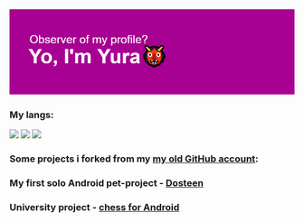 <img src = "https://github.com/TheCryptoRomantic/TheCryptoRomantic/blob/main/header.png?raw=true"/>


<div>
  <h3>My langs:</h3>
  <img src="https://img.shields.io/badge/java-%23ED8B00.svg?style=for-the-badge&logo=java&logoColor=white" height="50"/>
  <img src="https://img.shields.io/badge/kotlin-%230095D5.svg?style=for-the-badge&logo=kotlin&logoColor=white"  height="50"/>
  <img src="https://img.shields.io/badge/Solidity-%23363636.svg?style=for-the-badge&logo=solidity&logoColor=white"  height="50" />
</div>

<h3>Some projects i forked from my <a href="https://github.com/AHXPLAY">my old GitHub account</a>:</h3>
<h3>My first solo Android pet-project - <a href="https://github.com/TheCryptoRomantic/Dosteen_v2" >Dosteen</a></h3>
<h3>University project - <a href="https://github.com/TheCryptoRomantic/ChessOnline" >chess for Android</a></h3>
